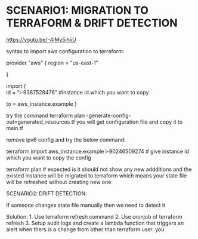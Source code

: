 # SCENARIO1:  MIGRATION TO TERRAFORM & DRIFT DETECTION

https://youtu.be/-4IMy5ihiiU

syntax to import aws configuration to terraform:

provider "aws" {
  region = "us-east-1"

}

import {  
 id = "i-9387528476" #instance id which you want to copy

 to = aws_instance.example
}

try the command
terraform plan -generate-config-out=generated_resources.tf
you will get configuration file and copy it to main.tf

remove ipv6 config and try the below command:

terraform import aws_instance.example i-90246509274 # give instance id which you want to copy the config

terraform plan # expected is it should not show any new addditions and the existed instance will be migrated to terraform which means your state file will be refreshed without creating new one

SCENARIO2: DRIFT DETECTION:

If someone changes state file manually then we need to detect it

Solution: 1. Use terraform refresh command 
          2. Use cronjob of terraform refresh 
          3. Setup audit logs and create a lambda function that triggers an alert when thers is a change from other than terraform user. 
you
